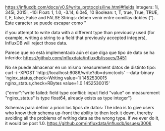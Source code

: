 https://influxdb.com/docs/v0.9/write_protocols/line.html#fields
Integers: 1i, 345i, 2015i, -10i
Float: 1, 1.0, -3.14, 6.0e5, 10
Boolean: t, T, true, True, TRUE, f, F, false, False and FALSE
Strings: deben venir entre comillas dobles ("). Este caracter se puede escapar como \"


if you attempt to write data with a different type than previously used (for example, writing a string to a field that previously accepted integers), InfluxDB will reject those data.

Parece que no está implementado aún el que diga que tipo de dato se ha inferido:
https://github.com/influxdata/influxdb/issues/3451


No se puede almacenar en un mismo measurement datos de distinto tipo:
curl -i -XPOST 'http://localhost:8086/write?db=dsmctools' --data-binary 'nginx_status,check=Writing value=1i 1452530015
nginx_status,check=RBytes value=1.0 1452530015'

{"error":"write failed: field type conflict: input field \"value\" on measurement \"nginx_status\" is type float64, already exists as type integer"}


Schemas para definir a priori los tipos de datos:
The idea is to give users who know their schema up-front the ability to then lock it down, thereby avoiding all the problems of writing data as the wrong type. If we ever do it, it would be post 1.0.
https://github.com/influxdata/influxdb/issues/3006
